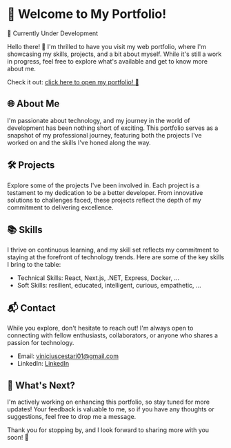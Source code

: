 # 🚀 Welcome to My Portfolio!
🚧 Currently Under Development

Hello there! 👋 I'm thrilled to have you visit my web portfolio, where I'm showcasing my skills, projects, and a bit about myself. While it's still a work in progress, feel free to explore what's available and get to know more about me.

Check it out: [click here to open my portfolio! 🤗](https://viniciuscestarii-portfolio.vercel.app/)

## 🌐 About Me
I'm passionate about technology, and my journey in the world of development has been nothing short of exciting. This portfolio serves as a snapshot of my professional journey, featuring both the projects I've worked on and the skills I've honed along the way.

## 🛠️ Projects
Explore some of the projects I've been involved in. Each project is a testament to my dedication to be a better developer. From innovative solutions to challenges faced, these projects reflect the depth of my commitment to delivering excellence.

## 📚 Skills
I thrive on continuous learning, and my skill set reflects my commitment to staying at the forefront of technology trends. Here are some of the key skills I bring to the table:

- Technical Skills: React, Next.js, .NET, Express, Docker, ...
- Soft Skills: resilient, educated, intelligent, curious, empathetic, ...

## 📬 Contact
While you explore, don't hesitate to reach out! I'm always open to connecting with fellow enthusiasts, collaborators, or anyone who shares a passion for technology.

- Email: viniciuscestari01@gmail.com
- LinkedIn: [LinkedIn](https://www.linkedin.com/in/-vinicius-cestari/)

## 📆 What's Next?
I'm actively working on enhancing this portfolio, so stay tuned for more updates! Your feedback is valuable to me, so if you have any thoughts or suggestions, feel free to drop me a message.

Thank you for stopping by, and I look forward to sharing more with you soon! 🌟
